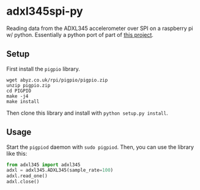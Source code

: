 # adxl345spi-py
Reading data from the ADXL345 accelerometer over SPI on a raspberry pi w/ python. 
Essentially a python port of part of [this project](https://github.com/nagimov/adxl345spi).

## Setup
First install the `pigpio` library.
```
wget abyz.co.uk/rpi/pigpio/pigpio.zip
unzip pigpio.zip
cd PIGPIO
make -j4
make install
```

Then clone this library and install with `python setup.py install`.
## Usage
Start the `pigpiod` daemon with `sudo pigpiod`. Then, you can use the library like this:
```python
from adxl345 import adxl345
adxl = adxl345.ADXL345(sample_rate=100)
adxl.read_one()
adxl.close()
```



